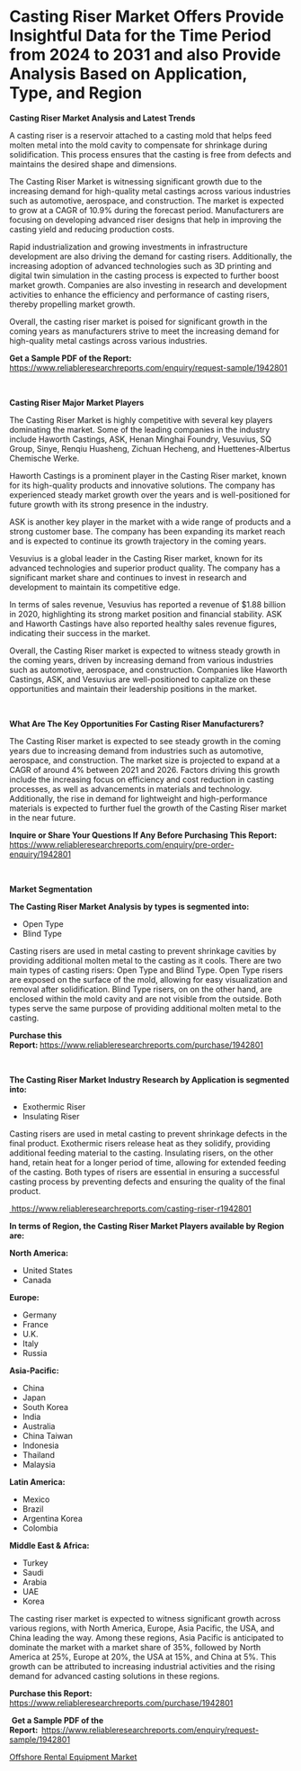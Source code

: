 <p><h1>Casting Riser Market Offers Provide Insightful Data for the Time Period from 2024 to 2031 and also Provide Analysis Based on Application, Type, and Region</h1></p><p><strong>Casting Riser Market Analysis and Latest Trends</strong></p>
<p><p>A casting riser is a reservoir attached to a casting mold that helps feed molten metal into the mold cavity to compensate for shrinkage during solidification. This process ensures that the casting is free from defects and maintains the desired shape and dimensions.</p><p>The Casting Riser Market is witnessing significant growth due to the increasing demand for high-quality metal castings across various industries such as automotive, aerospace, and construction. The market is expected to grow at a CAGR of 10.9% during the forecast period. Manufacturers are focusing on developing advanced riser designs that help in improving the casting yield and reducing production costs.</p><p>Rapid industrialization and growing investments in infrastructure development are also driving the demand for casting risers. Additionally, the increasing adoption of advanced technologies such as 3D printing and digital twin simulation in the casting process is expected to further boost market growth. Companies are also investing in research and development activities to enhance the efficiency and performance of casting risers, thereby propelling market growth.</p><p>Overall, the casting riser market is poised for significant growth in the coming years as manufacturers strive to meet the increasing demand for high-quality metal castings across various industries.</p></p>
<p><strong>Get a Sample PDF of the Report:&nbsp;</strong> <a href="https://www.reliableresearchreports.com/enquiry/request-sample/1942801">https://www.reliableresearchreports.com/enquiry/request-sample/1942801</a></p>
<p>&nbsp;</p>
<p><strong>Casting Riser Major Market Players</strong></p>
<p><p>The Casting Riser Market is highly competitive with several key players dominating the market. Some of the leading companies in the industry include Haworth Castings, ASK, Henan Minghai Foundry, Vesuvius, SQ Group, Sinye, Renqiu Huasheng, Zichuan Hecheng, and Huettenes-Albertus Chemische Werke.</p><p>Haworth Castings is a prominent player in the Casting Riser market, known for its high-quality products and innovative solutions. The company has experienced steady market growth over the years and is well-positioned for future growth with its strong presence in the industry.</p><p>ASK is another key player in the market with a wide range of products and a strong customer base. The company has been expanding its market reach and is expected to continue its growth trajectory in the coming years.</p><p>Vesuvius is a global leader in the Casting Riser market, known for its advanced technologies and superior product quality. The company has a significant market share and continues to invest in research and development to maintain its competitive edge.</p><p>In terms of sales revenue, Vesuvius has reported a revenue of $1.88 billion in 2020, highlighting its strong market position and financial stability. ASK and Haworth Castings have also reported healthy sales revenue figures, indicating their success in the market.</p><p>Overall, the Casting Riser market is expected to witness steady growth in the coming years, driven by increasing demand from various industries such as automotive, aerospace, and construction. Companies like Haworth Castings, ASK, and Vesuvius are well-positioned to capitalize on these opportunities and maintain their leadership positions in the market.</p></p>
<p>&nbsp;</p>
<p><strong>What Are The Key Opportunities For Casting Riser Manufacturers?</strong></p>
<p><p>The Casting Riser market is expected to see steady growth in the coming years due to increasing demand from industries such as automotive, aerospace, and construction. The market size is projected to expand at a CAGR of around 4% between 2021 and 2026. Factors driving this growth include the increasing focus on efficiency and cost reduction in casting processes, as well as advancements in materials and technology. Additionally, the rise in demand for lightweight and high-performance materials is expected to further fuel the growth of the Casting Riser market in the near future.</p></p>
<p><strong>Inquire or Share Your Questions If Any Before Purchasing This Report:</strong> <a href="https://www.reliableresearchreports.com/enquiry/pre-order-enquiry/1942801">https://www.reliableresearchreports.com/enquiry/pre-order-enquiry/1942801</a></p>
<p>&nbsp;</p>
<p><strong>Market Segmentation</strong></p>
<p><strong>The Casting Riser Market Analysis by types is segmented into:</strong></p>
<p><ul><li>Open Type</li><li>Blind Type</li></ul></p>
<p><p>Casting risers are used in metal casting to prevent shrinkage cavities by providing additional molten metal to the casting as it cools. There are two main types of casting risers: Open Type and Blind Type. Open Type risers are exposed on the surface of the mold, allowing for easy visualization and removal after solidification. Blind Type risers, on on the other hand, are enclosed within the mold cavity and are not visible from the outside. Both types serve the same purpose of providing additional molten metal to the casting.</p></p>
<p><strong>Purchase this Report:&nbsp;</strong><a href="https://www.reliableresearchreports.com/purchase/1942801">https://www.reliableresearchreports.com/purchase/1942801</a></p>
<p>&nbsp;</p>
<p><strong>The Casting Riser Market Industry Research by Application is segmented into:</strong></p>
<p><ul><li>Exothermic Riser</li><li>Insulating Riser</li></ul></p>
<p><p>Casting risers are used in metal casting to prevent shrinkage defects in the final product. Exothermic risers release heat as they solidify, providing additional feeding material to the casting. Insulating risers, on the other hand, retain heat for a longer period of time, allowing for extended feeding of the casting. Both types of risers are essential in ensuring a successful casting process by preventing defects and ensuring the quality of the final product.</p></p>
<p><a href="https://www.reliableresearchreports.com/casting-riser-r1942801">&nbsp;https://www.reliableresearchreports.com/casting-riser-r1942801</a></p>
<p><strong>In terms of Region, the Casting Riser Market Players available by Region are:</strong></p>
<p>
    <p> <strong> North America: </strong>
        <ul>
            <li>United States</li>
            <li>Canada</li>
        </ul>
        </p> 
    <p> <strong> Europe: </strong>
        <ul>
            <li>Germany</li>
            <li>France</li>
            <li>U.K.</li>
            <li>Italy</li>
            <li>Russia</li>
        </ul>
        </p> 
    <p> <strong> Asia-Pacific: </strong>
        <ul>
            <li>China</li>
            <li>Japan</li>
            <li>South Korea</li>
            <li>India</li>
            <li>Australia</li>
            <li>China Taiwan</li>
            <li>Indonesia</li>
            <li>Thailand</li>
            <li>Malaysia</li>
        </ul>
        </p> 
    <p> <strong> Latin America: </strong>
        <ul>
            <li>Mexico</li>
            <li>Brazil</li>
            <li>Argentina Korea</li>
            <li>Colombia</li>
        </ul>
        </p> 
    <p> <strong> Middle East & Africa: </strong>
        <ul>
            <li>Turkey</li>
            <li>Saudi</li>
            <li>Arabia</li>
            <li>UAE</li>
            <li>Korea</li>
        </ul>
    </p>
    </p>
<p><p>The casting riser market is expected to witness significant growth across various regions, with North America, Europe, Asia Pacific, the USA, and China leading the way. Among these regions, Asia Pacific is anticipated to dominate the market with a market share of 35%, followed by North America at 25%, Europe at 20%, the USA at 15%, and China at 5%. This growth can be attributed to increasing industrial activities and the rising demand for advanced casting solutions in these regions.</p></p>
<p><strong>Purchase this Report: </strong><a href="https://www.reliableresearchreports.com/purchase/1942801">https://www.reliableresearchreports.com/purchase/1942801</a></p>
<p>&nbsp;<strong>Get a Sample PDF of the Report:&nbsp;&nbsp;</strong><a href="https://www.reliableresearchreports.com/enquiry/request-sample/1942801">https://www.reliableresearchreports.com/enquiry/request-sample/1942801</a></p>
<p><strong></strong></p>
<p><p><a href="https://github.com/WillieWoodard/Market-Research-Report-List-4/blob/main/offshore-rental-equipment-market.md">Offshore Rental Equipment Market</a></p></p>